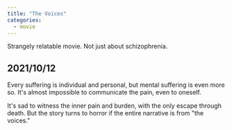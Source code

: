 ```yaml
---
title: "The Voices"
categories:
  - movie
---
```


Strangely relatable movie. Not just about schizophrenia.


2021/10/12
---
Every suffering is individual and personal, but mental suffering is even more so. It's almost impossible to communicate the pain, even to oneself.


It's sad to witness the inner pain and burden, with the only escape through death.
But the story turns to horror if the entire narrative is from "the voices."
